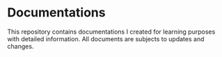 # Documentations

This repository contains documentations I created for learning purposes with detailed information.
All documents are subjects to updates and changes.
